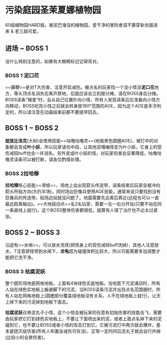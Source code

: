 # 污染庭园圣茉夏娜植物园

60级植物园HARD版，被泥巴淹没的植物园，爱干净的冒险者请不要穿新衣服进来 & 老三超可爱。

## 进场 ~ BOSS 1 

没什么特别注意的，如果有大眼睛标记记得背对。

### BOSS 1 泥口花
==藤鞭==是对T大伤害，<Role name="tank" />注意开启减伤。被点名的玩家找一个没小怪没**泥口花**地方，等头顶点名消失后离开原地，后面应该会立刻接分摊，请在BOSS身后分摊。BOSS读条“捕食”时，会从自己位置扑向小怪，<Role name="tank" /><Role name="healer" /><Role name="dps" />所有人发现读条后应准备向小怪方向移动，BOSS吃完小怪之后就会转身放180°范围的AOE，因为这个AOE是多次判定的，所以请注意在动画结束前都不要提早回去。

## BOSS 1 ~ BOSS 2

**绽放比洛克**(大树)会使用技能==咕噜咕噜灵==(地面黑色圆圈AOE)，被打中的对象都会变成**叶小妖**，所以玩家请勿中招，让其他泥嘎嘣怪变为叶小妖，它身上的受伤减轻buff也会一并消失。另外变成叶小妖的怪，对玩家伤害会显著降低，咕噜咕噜灵读条可以被打断，请各位酌情处理。

### BOSS 2拉哈穆
**拉哈穆**核心技能==滑坡==，场地上会出现箭头传送带，读条结束后玩家会被冲向箭头所指方向(大约半场)，同时场边巨像兵使用AOE技能，通常来说只要找到没有巨像兵的传送带，贴场边站就没问题了。地震需要先远离后靠近(远程也可以一直最远距离输出)。==大地摇动点==名2名玩家，需要一左一右分开站(只要不站在同一条直线上就行)。这个BOSS整体伤害都很低，就算有人错了<Role name="healer" />治疗也不必太过紧张。

## BOSS 2 ~ BOSS 3

沿途有==水闸==，可以放水洗怪(把怪身上的受伤减轻buff洗掉)，其他人注意放水，<Role name="tank" />T注意把怪带到水闸下，**龙龟**因为碰撞体积比较大，所以可能需要多加调整才能把它洗干净。

### BOSS 3 枯腐泥妖
整个圆形场地是网格地板，上面有4块绿色实底地板。当地面下污泥涌动时，<Role name="tank" /><Role name="healer" /><Role name="dps" />所有人站在绿色实地板上躲避脚下的污泥，当BOSS读条污泥并出现点名范围圈时，<Role name="tank" /><Role name="healer" /><Role name="dps" />所有人站在网格地板上(圆圈部分覆盖绿地板没有关系，人不在绿地板上就行)，让天上掉下来的污泥掉到地板下面去。

**枯腐泥妖**召唤泥丸子小怪，这个小怪会被玩家的任意有初始伤害的技能击飞，需要由玩家把它打到绿色实地板上，不要让下面喷出来的泥，或者上面点名掉下来的泥碰到它，也不要让BOSS或者小怪的攻击打到它。它被污泥打中两次就会爆炸，基本是团灭级伤害(所有人布置全减伤可存活)，正常一定时间后泥丸子就会自行炸掉(比较小的全屏伤害)。